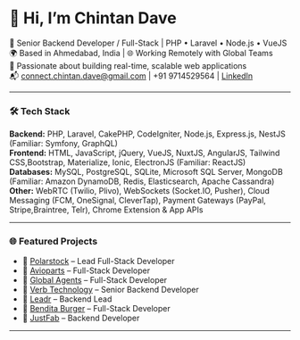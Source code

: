# 👋 Hi, I’m Chintan Dave

🚀 Senior Backend Developer / Full-Stack | PHP • Laravel • Node.js • VueJS  
🌍 Based in Ahmedabad, India | 🌐 Working Remotely with Global Teams  
🧠 Passionate about building real-time, scalable web applications  
📬 connect.chintan.dave@gmail.com | +91 9714529564 | [LinkedIn](https://linkedin.com/in/chintan-dave)

---

### 🛠️ Tech Stack
**Backend:** PHP, Laravel, CakePHP, CodeIgniter, Node.js, Express.js, NestJS (Familiar: Symfony, GraphQL)  
**Frontend:** HTML, JavaScript, jQuery, VueJS, NuxtJS, AngularJS, Tailwind CSS,Bootstrap, Materialize, Ionic, ElectronJS (Familiar: ReactJS)  
**Databases:** MySQL, PostgreSQL, SQLite, Microsoft SQL Server, MongoDB (Familiar: Amazon DynamoDB, Redis, Elasticsearch, Apache Cassandra)  
**Other:** WebRTC (Twilio, Plivo), WebSockets (Socket.IO, Pusher), Cloud Messaging (FCM, OneSignal, CleverTap), Payment Gateways (PayPal, Stripe,Braintree, Telr), Chrome Extension & App APIs  

---

### 🌐 Featured Projects
- 🔗 [Polarstock](https://polarstock.com) – Lead Full-Stack Developer  
- 🔗 [Avioparts](https://avioparts.com) – Full-Stack Developer
- 🔗 [Global Agents](https://globalagents.us) – Full-Stack Developer
- 🔗 [Verb Technology](https://market.live) – Senior Backend Developer
- 🔗 [Leadr](https://www.leadr.com) – Backend Lead  
- 🔗 [Bendita Burger](https://benditaburger.es) – Full-Stack Developer    
- 🔗 [JustFab](https://www.justfab.com) – Backend Developer

---

<!--#
### 📊 GitHub Stats
![GitHub Stats](https://github-readme-stats.vercel.app/api?username=git-chintan-dave&show_icons=true&theme=tokyonight)

---
-->
